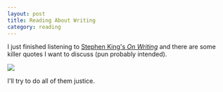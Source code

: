 ```yaml
---
layout: post
title: Reading About Writing
category: reading
---
```


I just finished listening to [Stephen King's *On Writing*](http://www.audible.com/pd/Bios-Memoirs/On-Writing-Audiobook/B002V1A0WE) and there are some killer quotes I want to discuss (pun probably intended).

<img class="center" src="{{ site.url }}/assets/onwriting.jpg"/>

I'll try to do all of them justice.